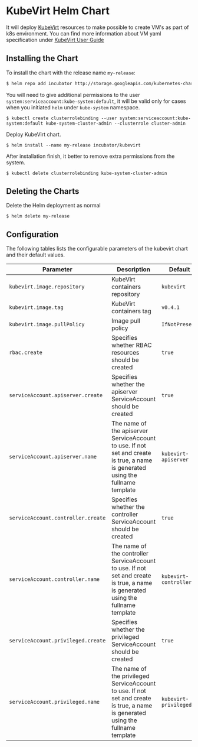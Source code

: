 # KubeVirt Helm Chart
It will deploy [KubeVirt](https://github.com/kubevirt/kubevirt) resources to make possible to create VM's as part of k8s environment.
You can find more information about VM yaml specification under [KubeVirt User Guide](https://kubevirt.gitbooks.io/user-guide/)

## Installing the Chart

To install the chart with the release name `my-release`:

```bash
$ helm repo add incubator http://storage.googleapis.com/kubernetes-charts-incubator
```

You will need to give additional permissions to the user `system:serviceaccount:kube-system:default`, it will be valid only for cases when you initiated `helm` under `kube-system` namespace.

```
$ kubectl create clusterrolebinding --user system:serviceaccount:kube-system:default kube-system-cluster-admin --clusterrole cluster-admin
```

Deploy KubeVirt chart.
```
$ helm install --name my-release incubator/kubevirt
```

After installation finish, it better to remove extra permissions from the system.

```
$ kubectl delete clusterrolebinding kube-system-cluster-admin
```

## Deleting the Charts

Delete the Helm deployment as normal

```
$ helm delete my-release
```

## Configuration

The following tables lists the configurable parameters of the kubevirt chart and their default values.

Parameter | Description | Default
--- | --- | ---
| `kubevirt.image.repository` | KubeVirt containers repository | `kubevirt`
| `kubevirt.image.tag` | KubeVirt containers tag | `v0.4.1`
| `kubevirt.image.pullPolicy` | Image pull policy | `IfNotPresent`
| `rbac.create` | Specifies whether RBAC resources should be created | `true`
| `serviceAccount.apiserver.create` | Specifies whether the apiserver ServiceAccount should be created | `true`
| `serviceAccount.apiserver.name` | The name of the apiserver ServiceAccount to use. If not set and create is true, a name is generated using the fullname template | `kubevirt-apiserver`
| `serviceAccount.controller.create` | Specifies whether the controller ServiceAccount should be created | `true`
| `serviceAccount.controller.name` | The name of the controller ServiceAccount to use. If not set and create is true, a name is generated using the fullname template | `kubevirt-controller`
| `serviceAccount.privileged.create` | Specifies whether the privileged ServiceAccount should be created | `true`
| `serviceAccount.privileged.name` | The name of the privileged ServiceAccount to use. If not set and create is true, a name is generated using the fullname template | `kubevirt-privileged`